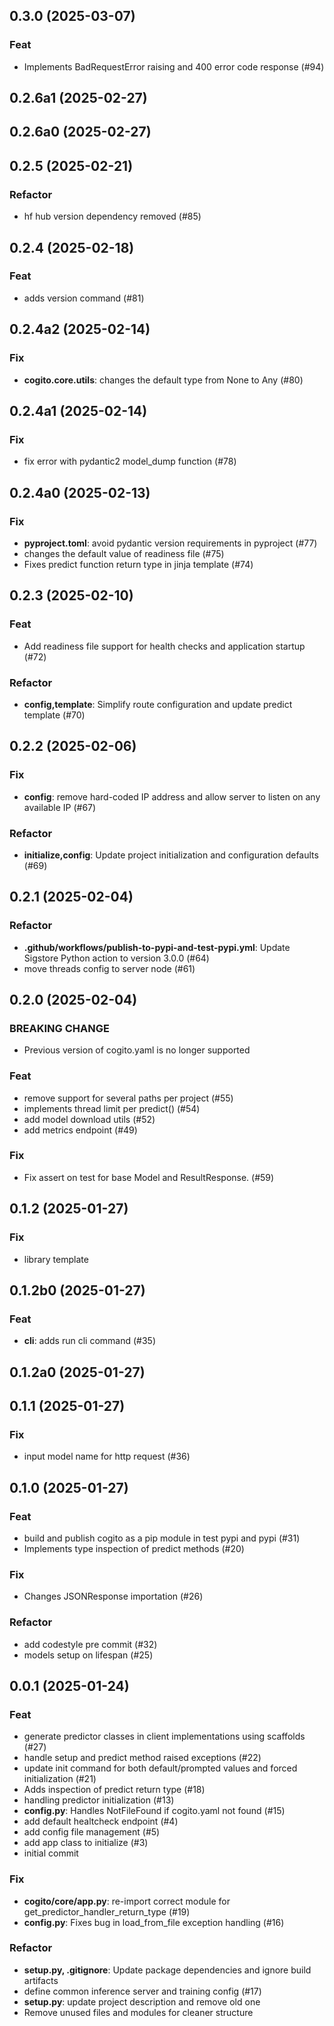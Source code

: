 ## 0.3.0 (2025-03-07)

### Feat

- Implements BadRequestError raising and 400 error code response (#94)

## 0.2.6a1 (2025-02-27)

## 0.2.6a0 (2025-02-27)

## 0.2.5 (2025-02-21)

### Refactor

- hf hub version dependency removed (#85)

## 0.2.4 (2025-02-18)

### Feat

- adds version command (#81)

## 0.2.4a2 (2025-02-14)

### Fix

- **cogito.core.utils**: changes the default type from None to Any (#80)

## 0.2.4a1 (2025-02-14)

### Fix

- fix error with pydantic2 model_dump function (#78)

## 0.2.4a0 (2025-02-13)

### Fix

- **pyproject.toml**: avoid pydantic version requirements in pyproject (#77)
- changes the default value of readiness file (#75)
- Fixes predict function return type in jinja template (#74)

## 0.2.3 (2025-02-10)

### Feat

- Add readiness file support for health checks and application startup (#72)

### Refactor

- **config,template**: Simplify route configuration and update predict template (#70)

## 0.2.2 (2025-02-06)

### Fix

- **config**: remove hard-coded IP address and allow server to listen on any available IP (#67)

### Refactor

- **initialize,config**: Update project initialization and configuration defaults (#69)

## 0.2.1 (2025-02-04)

### Refactor

- **.github/workflows/publish-to-pypi-and-test-pypi.yml**: Update Sigstore Python action to version 3.0.0 (#64)
- move threads config to server node (#61)

## 0.2.0 (2025-02-04)

### BREAKING CHANGE

- Previous version of cogito.yaml is no longer supported

### Feat

- remove support for several paths per project (#55)
- implements thread limit per predict() (#54)
- add model download utils (#52)
- add metrics endpoint (#49)

### Fix

- Fix assert on test for base Model and ResultResponse.  (#59)

## 0.1.2 (2025-01-27)

### Fix

- library template

## 0.1.2b0 (2025-01-27)

### Feat

- **cli**: adds run cli command (#35)

## 0.1.2a0 (2025-01-27)

## 0.1.1 (2025-01-27)

### Fix

- input model name for http request (#36)

## 0.1.0 (2025-01-27)

### Feat

- build and publish cogito as a pip module in test pypi and pypi (#31)
- Implements type inspection of predict methods (#20)

### Fix

- Changes JSONResponse importation (#26)

### Refactor

- add codestyle pre commit (#32)
- models setup on lifespan (#25)

## 0.0.1 (2025-01-24)

### Feat

- generate predictor classes in client implementations using scaffolds (#27)
- handle setup and predict method raised exceptions (#22)
- update init command for both default/prompted values and forced initialization (#21)
- Adds inspection of predict return type  (#18)
- handling predictor initialization (#13)
- **config.py**: Handles NotFileFound if cogito.yaml not found (#15)
- add default healtcheck endpoint (#4)
- add config file management (#5)
- add app class to initialize (#3)
- initial commit

### Fix

- **cogito/core/app.py**:  re-import correct module for get_predictor_handler_return_type (#19)
- **config.py**: Fixes bug in load_from_file exception handling (#16)

### Refactor

- **setup.py, .gitignore**: Update package dependencies and ignore build artifacts
- define common inference server and training config (#17)
- **setup.py**: update project description and remove old one
- Remove unused files and modules for cleaner structure

